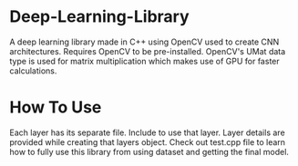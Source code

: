 # Deep-Learning-Library
A deep learning library made in C++ using OpenCV used to create CNN architectures.
Requires OpenCV to be pre-installed.
OpenCV's UMat data type is used for matrix multiplication which makes use of GPU for faster calculations.

# How To Use

Each layer has its separate file. Include to use that layer.
Layer details are provided while creating that layers object.
Check out test.cpp file to learn how to fully use this library from using dataset and getting the final model.
